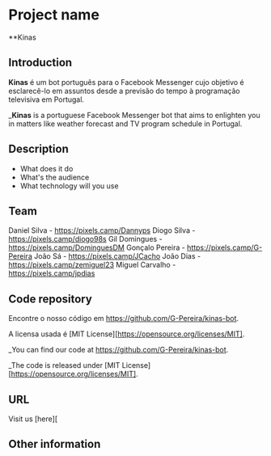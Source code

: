# Project name
  **Kinas
## Introduction

**Kinas** é um bot português para o Facebook Messenger cujo objetivo é esclarecê-lo em assuntos desde a previsão do tempo à programação televisiva em Portugal.

_**Kinas** is a portuguese Facebook Messenger bot that aims to enlighten you in matters like weather forecast and TV program schedule in Portugal.

## Description



 * What does it do
 * What's the audience 
 * What technology will you use 

## Team

 Daniel Silva - https://pixels.camp/Dannyps
 Diogo Silva - https://pixels.camp/diogo98s
 Gil Domingues - https://pixels.camp/DominguesDM
 Gonçalo Pereira - https://pixels.camp/G-Pereira
 João Sá - https://pixels.camp/JCacho
 João Dias - https://pixels.camp/zemiguel23
 Miguel Carvalho - https://pixels.camp/jpdias

## Code repository

 Encontre o nosso código em https://github.com/G-Pereira/kinas-bot.

 A licensa usada é [MIT License][https://opensource.org/licenses/MIT].

 _You can find our code at https://github.com/G-Pereira/kinas-bot.
 
 _The code is released under [MIT License][https://opensource.org/licenses/MIT].

## URL 

Visit us [here][

## Other information

